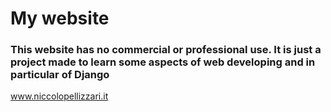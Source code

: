 # My website
### This website has no commercial or professional use. It is just a project made to learn some aspects of web developing and in particular of Django

www.niccolopellizzari.it
